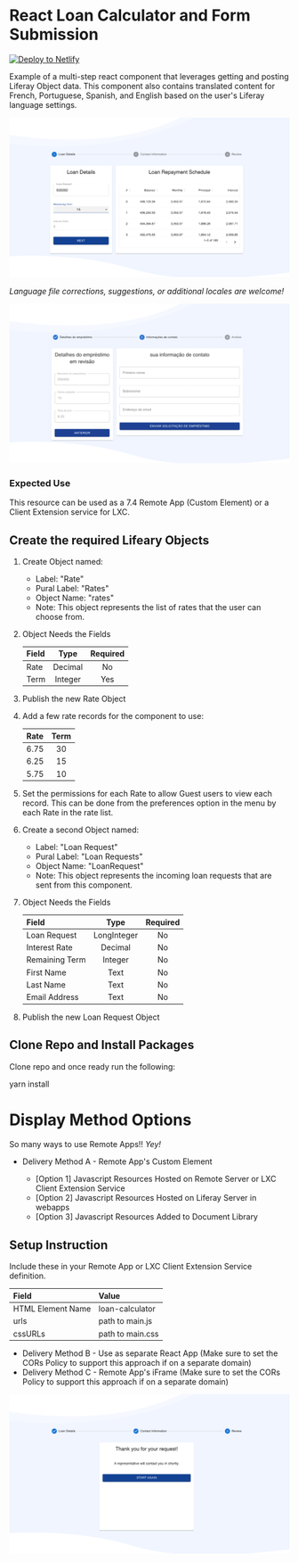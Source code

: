 # React Loan Calculator and Form Submission

[![Deploy to
Netlify](https://www.netlify.com/img/deploy/button.svg)](https://app.netlify.com/start/deploy?repository=https://github.com/weskempa-liferay/react-loan-calculator)

Example of a multi-step react component that leverages getting and posting Liferay Object data. This component also contains translated content for French, Portuguese, Spanish, and English based on the user's Liferay language settings.

![Component Outcomes 1](./screenshots/img-1.png)

*Language file corrections, suggestions, or additional locales are welcome!*

![Component Outcomes 2](./screenshots/img-2.png)

### Expected Use
This resource can be used as a 7.4 Remote App (Custom Element) or a Client Extension service for LXC.

## Create the required Lifeary Objects

1. Create Object named:

    * Label: "Rate"
    * Pural Label: "Rates"
    * Object Name: "rates"
    * Note: This object represents the list of rates that the user can choose from.

2. Object Needs the Fields

    | Field  |  Type     | Required  |
    | :---   |   :----:  |  :----:   |
    | Rate   | Decimal   | No        |
    | Term   | Integer   | Yes       |

3. Publish the new Rate Object

4. Add a few rate records for the component to use:

    | Rate   | Term      |
    | :---   |   :----:  |
    | 6.75   | 30        |
    | 6.25   | 15        |
    | 5.75   | 10        |
    
5. Set the permissions for each Rate to allow Guest users to view each record. This can be done from the preferences option in the menu by each Rate in the rate list. 

6. Create a second Object named:

    * Label: "Loan Request"
    * Pural Label: "Loan Requests"
    * Object Name: "LoanRequest"
    * Note: This object represents the incoming loan requests that are sent from this component.

7. Object Needs the Fields

    | Field          |  Type       | Required  |
    | :---           |   :----:    |  :----:   |
    | Loan Request   | LongInteger | No        |
    | Interest Rate  | Decimal     | No        |
    | Remaining Term | Integer     | No        |
    | First Name     | Text        | No        |
    | Last Name      | Text        | No        |
    | Email Address  | Text        | No        |

8. Publish the new Loan Request Object


## Clone Repo and Install Packages
Clone repo and once ready run the following:

yarn install

# Display Method Options

So many ways to use Remote Apps!! *Yey!*

  * Delivery Method A - Remote App's Custom Element
  
     * [Option 1] Javascript Resources Hosted on Remote Server or LXC Client Extension Service
     * [Option 2] Javascript Resources Hosted on Liferay Server in webapps
     * [Option 3] Javascript Resources Added to Document Library

## Setup Instruction

Include these in your Remote App or LXC Client Extension Service definition. 

| Field               | Value            |
| :---                | :----            |
| HTML Element Name   | loan-calculator  |
| urls                | path to main.js  |
| cssURLs             | path to main.css |
     
     
  * Delivery Method B - Use as separate React App (Make sure to set the CORs Policy to support this approach if on a separate domain) 
  * Delivery Method C - Remote App's iFrame (Make sure to set the CORs Policy to support this approach if on a separate domain)

![Component Outcomes 3](./screenshots/img-3.png)
